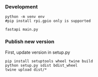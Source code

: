 ### Development

```shell
python -m venv env
#pip install rpi.gpio only is supported

fastapi main.py
```

### Publish new version

First, update version in setup.py

```shell
pip install setuptools wheel twine build
python setup.py sdist bdist_wheel
twine upload dist/*
```
